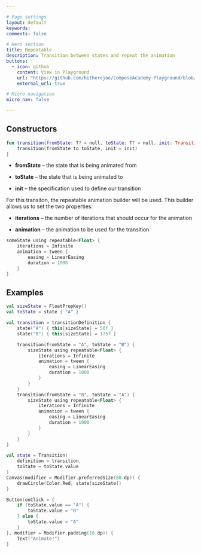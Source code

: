 ```yaml
---

# Page settings
layout: default
keywords:
comments: false

# Hero section
title: Repeatable
description: Transition between states and repeat the animation
buttons:
  - icon: github
    content: View in Playground
    url: "https://github.com/hitherejoe/ComposeAcademy-Playground/blob/master/app/src/main/java/co/joebirch/composeplayground/animation/transitionAnimationDemos.kt"
    external_url: true

# Micro navigation
micro_nav: false

---
```


## Constructors

```kotlin
fun transition(fromState: T? = null, toState: T? = null, init: TransitionSpec<T>.() -> Unit) {
    transition(fromState to toState, init = init)
}
```

* **fromState** – the state that is being animated from

* **toState** – the state that is being animated to

* **init** – the specification used to define our transition

For this transiton, the repeatable animation builder will be used. This builder allows us to set the two properties: 

* **iterations** – the number of iterations that should occur for the animation

* **animation** – the animation to be used for the transition

```kotlin
someState using repeatable<Float> {
    iterations = Infinite
    animation = tween {
        easing = LinearEasing
        duration = 1000
    }
}
```

## Examples

```kotlin
val sizeState = FloatPropKey()
val toState = state { "A" }

val transition = transitionDefinition {
    state("A") { this[sizeState] = 50f }
    state("B") { this[sizeState] = 175f }

    transition(fromState = "A", toState = "B") {
        sizeState using repeatable<Float> {
            iterations = Infinite
            animation = tween {
                easing = LinearEasing
                duration = 1000
            }
        }
    }
    transition(fromState = "B", toState = "A") {
        sizeState using repeatable<Float> {
            iterations = Infinite
            animation = tween {
                easing = LinearEasing
                duration = 1000
            }
        }
    }
}

val state = Transition(
    definition = transition,
    toState = toState.value
)
Canvas(modifier = Modifier.preferredSize(80.dp)) {
    drawCircle(Color.Red, state[sizeState])
}

Button(onClick = {
    if (toState.value == "A") {
        toState.value = "B"
    } else {
        toState.value = "A"
    }
}, modifier = Modifier.padding(16.dp)) {
    Text("Animate!")
}
```
